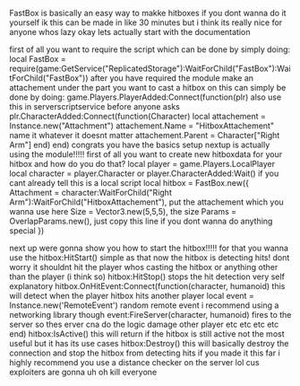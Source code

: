 FastBox is basically an easy way to makke hitboxes if you dont wanna do it yourself
ik this can be made in like 30 minutes but i think its really nice for anyone whos lazy
okay lets actually start with the documentation

first of all you want to require the script which can be done by simply doing:
local FastBox = require(game:GetService("ReplicatedStorage"):WaitForChild("FastBox"):WaitForChild("FastBox"))
after you have required the module make an attachement under the part you want to cast a hitbox on
this can simply be done by doing:
game.Players.PlayerAdded:Connect(function(plr)  also use this in serverscriptservice before anyone asks
	plr.CharacterAdded:Connect(function(Character)
		local attachement = Instance.new("Attachment")
		attachement.Name = "HitboxAttachement"   name it whatever it doesnt matter
		attachement.Parent = Character["Right Arm"]
	end)
end)
congrats you have the basics setup nextup is actually using the module!!!!!
first of all you want to create new hitboxdata for your hitbox and how do you do that?
local player = game.Players.LocalPlayer 
local character = player.Character or player.CharacterAdded:Wait()  if you cant already tell this is a local script
local hitbox = FastBox.new({
	Attachment = character:WaitForChild("Right Arm"):WaitForChild("HitboxAttachement"),  put the attachement which you wanna use here
	Size = Vector3.new(5,5,5),  the size
	Params = OverlapParams.new(),  just copy this line if you dont wanna do anything special
})

next up were gonna show you how to start the hitbox!!!!!
for that you wanna use the 
hitbox:HitStart() simple as that now the hitbox is detecting hits! dont worry it shouldnt hit the player whos casting the hitbox or anything other than the player (i think so)
hitbox:HitStop()  stops the hit detection very self explanatory
hitbox.OnHitEvent:Connect(function(character, humanoid)  this will detect when the player hitbox hits another player
	local event = Instance.new('RemoteEvent')  random remote event i recommend using a networking library though
	event:FireServer(character, humanoid)  fires to the server so thes erver cna do the logic damage other player etc etc etc etc
end)
hitbox:IsActive()  this will return if the hitbox is still active not the most useful but it has its use cases
hitbox:Destroy()  this will basically destroy the connection and stop the hitbox from detecting hits
 if you made it this far i highly recommend you use a distance checker on the server lol cus exploiters are gonna uh oh kill everyone
